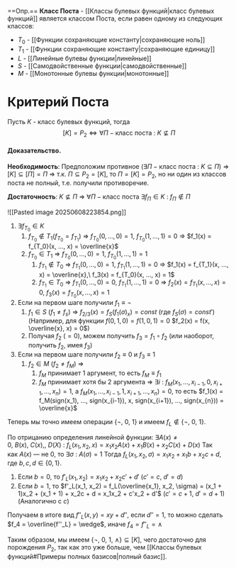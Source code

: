 ==Опр.== **Класс Поста** - [[Классы булевых функций|класс булевых функций]] является классом Поста, если равен одному из следующих классов:

- $T_0$ - [[Функции сохраняющие константу|сохраняющие ноль]]
- $T_1$ - [[Функции сохраняющие константу|сохраняющие единицу]]
- $L$ - [[Линейные булевы функции|линейные]]
- $S$ - [[Самодвойственные функции|самодвойственные]]
- $M$ - [[Монотонные булевы функции|монотонные]]


# Критерий Поста

Пусть $K$ - класс булевых функций, тогда
$$[K] = P_2 \Longleftrightarrow \forall П - \text{класс поста}\ :\ K \nsubseteq П$$

#### Доказательство.

**Необходимость**: Предположим противное ($\exists П - \text{класс поста}\ :\ K \subseteq П$) $\Rightarrow$ $[K] \subseteq [П] = П$ $\Rightarrow$ т.к. $П \subseteq P_2 = [K]$, то $П = [K] = P_2$, но ни один из классов поста не полный, т.е. получили противоречие.

**Достаточность**: $K \nsubseteq П$ $\Rightarrow$ $\forall П - \text{класс поста}\ \exists f_{П} \in K\ :\ f_{П} \not\in П$

![[Pasted image 20250608223854.png]]

1) $\exists f_{T_{0}} \in K$
	1) $f_{T_0} \not\in T_1 (f_{T_0} = f_{T_1})$ $\Rightarrow$ $f_{T_0}(0, ..., 0) = 1,\ f_{T_0}(1, ..., 1) = 0$ $\Rightarrow$ $f_1(x) = f_{T_0}(x, ..., x) = \overline{x}$
	2) $f_{T_0} \in T_1$ $\Rightarrow$ $f_{T_0}(0, ..., 0) = 1,\ f_{T_0}(1, ..., 1) = 1$
		1) $f_{T_1} \not\in T_0$ $\Rightarrow$ $f_{T_1}(0, ..., 0) = 1,\ f_{T_1}(1, ..., 1) = 0$ $\Rightarrow$ $f_1(x) = f_{T_1}(x, ..., x) = \overline{x},\ f_3(x) = f_{T_0}(x, ..., x) = 1$
		2) $f_{T_1} \in T_0$ $\Rightarrow$ $f_{T_1}(0, ..., 0) = 0,\ f_{T_1}(1, ..., 1) = 0$ $\Rightarrow$ $f_2(x) = f_{T_1}(x, ..., x) = 0,\ f_3(x) = f_{T_0}(x, ..., x) = 1$
2) Если на первом шаге получили $f_1 \equiv \neg$
	1) $f_1 \in S\ (f_1 \neq f_s)$ $\Rightarrow$ $f_{2/3}(x) = f_S(f_1(\sigma)_x) = const$ (где $f_S(\sigma) = const'$) (Например, для функции $f(0, 1, 0) = f(1, 0, 1) = 0$ $f_2(x) = f(x, \overline{x}, x) = 0$)
	2) Получая $f_2\ (= 0)$, можем получить $f_3 = f_1 \circ f_2$ (или наоборот, получить $f_2$, имея $f_3$)
3) Если на первом шаге получили $f_2 \equiv 0$ и $f_3 \equiv 1$
	1) $f_2 \in M\ (f_2 \neq f_M)$  $\Rightarrow$ 
		1) $f_M$ принимает 1 аргумент, то есть $f_M \equiv f_1$
		2) $f_M$ принимает хотя бы 2 аргумента $\Rightarrow$ $\exists i\ :\ f_M(x_1, ..., x_{i-1}, 0, x_{i+1}, ..., x_n) = 1$, а $f_M(x_1, ..., x_{i-1}, 1, x_{i+1}, ..., x_n) = 0$, то есть $f_1(x) = f_M(sign(x_1), ..., sign(x_{i-1}), x, sign(x_{i+1}), ..., sign(x_{n})) = \overline{x}$

Теперь мы точно имеем операции $\{\neg,\ 0,\ 1\}$ и имеем $f_L \not\in \{\neg,\ 0,\ 1\}$.

По отрицанию определения линейной функции:  $\exists A(x) \neq 0,\ B(x),\ C(x),,\ D(X)\ :\ f_L(x_1,x_2,x) = x_1x_2A(x) + x_1B(x) + x_2C(x) + D(x)$
Так как $A(x)$ — не $0$, то $\exists \sigma\ :\ A(\sigma) = 1$ Тогда $f_L(x_1, x_2, \sigma) = x_1x_2 + x_1b + x_2c + d$, где $b, c, d \in \{0, 1\}$.

1) Если $b = 0$, то $f'_L(x_1, x_2) = x_1x_2 + x_2c' + d'$ ($c' = c,\ d' = d$)
2) Если $b = 1$, то $f'_L(x_1, x_2) = f_L(\overline{x_1}, x_2, \sigma) = (x_1 + 1)x_2 + (x_1 + 1) + x_2c + d = x_1x_2 + c'x_2 + d'$ ($c' = c + 1,\ d' = d + 1$)
(Аналогично с $c$)

Получаем в итоге вид $f''_L(x, y) = xy + d''$, если $d'' = 1$, то можно сделать $f_4 = \overline{f''_L} = \wedge$, иначе $f_4 = f''_L = \wedge$

Таким образом, мы имеем $\{\neg,\ 0,\ 1,\ \wedge\} \subseteq [K]$, чего достаточно для порождения $P_2$, так как это уже больше, чем [[Классы булевых функций#Примеры полных базисов|полный базис]].
